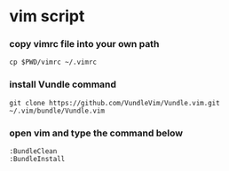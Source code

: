 # vim script

### copy vimrc file into your own path
    cp $PWD/vimrc ~/.vimrc

### install Vundle command
    git clone https://github.com/VundleVim/Vundle.vim.git ~/.vim/bundle/Vundle.vim


### open vim and type the command below
    :BundleClean
    :BundleInstall
